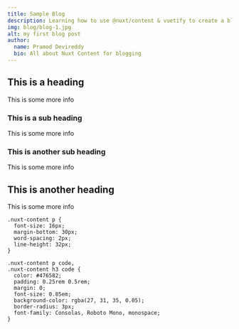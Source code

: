 ```yaml
---
title: Sample Blog
description: Learning how to use @nuxt/content & vuetify to create a blog like medium
img: blog/blog-1.jpg
alt: my first blog post
author:
  name: Pramod Devireddy
  bio: All about Nuxt Content for blogging
---
```


## This is a heading

This is some more info

### This is a sub heading

This is some more info

### This is another sub heading

This is some more info

## This is another heading

This is some more info

```css{}[samp.css]
.nuxt-content p {
  font-size: 16px;
  margin-bottom: 30px;
  word-spacing: 2px;
  line-height: 32px;
}

.nuxt-content p code,
.nuxt-content h3 code {
  color: #476582;
  padding: 0.25rem 0.5rem;
  margin: 0;
  font-size: 0.85em;
  background-color: rgba(27, 31, 35, 0.05);
  border-radius: 3px;
  font-family: Consolas, Roboto Mono, monospace;
}
```
